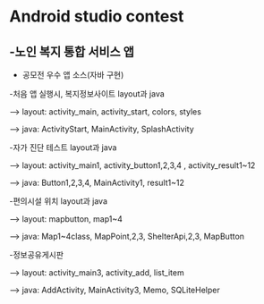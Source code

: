 # Android studio contest
## -노인 복지 통합 서비스 앱


- 공모전 우수 앱 소스(자바 구현)

-처음 앱 실행시, 복지정보사이트 layout과 java

--> layout: activity_main, activity_start, colors, styles

--> java: ActivityStart, MainActivity, SplashActivity


-자가 진단 테스트 layout과 java

--> layout: activity_main1, activity_button1,2,3,4 , activity_result1~12

--> java: Button1,2,3,4, MainActivity1, result1~12


-편의시설 위치 layout과 java

--> layout: mapbutton, map1~4

--> java: Map1~4class, MapPoint,2,3, ShelterApi,2,3, MapButton


-정보공유게시판

--> layout: activity_main3, activity_add, list_item

--> java: AddActivity, MainActivity3, Memo, SQLiteHelper

